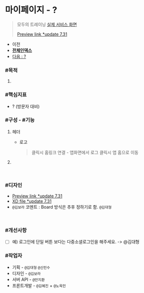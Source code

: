 # 마이페이지 - ?

> 모두의 트레이닝 [실제 서비스 화면](www.modooclass.net)
>
> [Preview link *update 7.31](https://xd.adobe.com/spec/d4b402b3-de6e-4dc0-6ae3-486912d521a1-a285/)   



- 이전      
- [**전체인덱스**](../README.md)     
- [다음 : ?]()



### **#목적**

1. 



### #핵심지표

- ? (방문자 대비)



### **#구성 - #기능**

1. 헤더 

   - 로고

     > 클릭시 홈링크 연결 - 앱화면에서 로그 클릭시 앱 홈으로 이동

2. 





<br>

### #디자인

- [Preview link *update 7.31](https://xd.adobe.com/spec/d4b402b3-de6e-4dc0-6ae3-486912d521a1-a285/)   
- [XD file *update 7.31](https://xd.adobe.com/spec/d4b402b3-de6e-4dc0-6ae3-486912d521a1-a285/)
- `@김보라`  코멘트 : Board 방식은 추후 정하기로 함. `@김대형`

  

<br>

### #개선사항

- [ ] 예) 로그인에 단일 버튼 보다는 다중소셜로그인을 해주세요. -> @김대형



### **#작업자**

- 기획 - `@김대형` `@신민수`
- 디자인 - `@김보라`
- 서버 API - `@안지환`
- 프론트개발 - `@김혜진`  + `@노육민`


